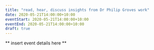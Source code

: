 ```yaml
---
title: "read, hear, discuss insights from Dr Philip Groves work"
date: 2020-05-21T14:00:00+10:00
eventStart: 2020-05-21T14:00:00+10:00
eventEnd: 2020-05-21T14:00:00+10:00
draft: true
---
```


** insert event details here **